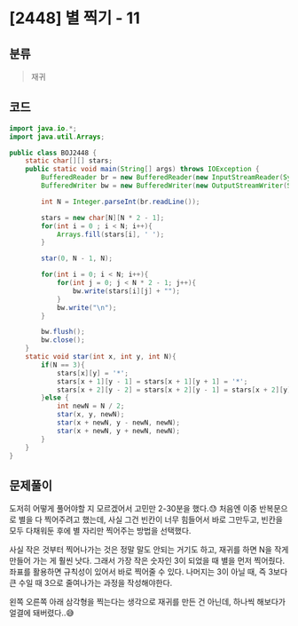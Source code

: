 # [2448] 별 찍기 - 11

## 분류
> 재귀

## 코드
```java
import java.io.*;
import java.util.Arrays;

public class BOJ2448 {
    static char[][] stars;
    public static void main(String[] args) throws IOException {
        BufferedReader br = new BufferedReader(new InputStreamReader(System.in));
        BufferedWriter bw = new BufferedWriter(new OutputStreamWriter(System.out));

        int N = Integer.parseInt(br.readLine());

        stars = new char[N][N * 2 - 1];
        for(int i = 0 ; i < N; i++){
            Arrays.fill(stars[i], ' ');
        }

        star(0, N - 1, N);

        for(int i = 0; i < N; i++){
            for(int j = 0; j < N * 2 - 1; j++){
                bw.write(stars[i][j] + "");
            }
            bw.write("\n");
        }

        bw.flush();
        bw.close();
    }
    static void star(int x, int y, int N){
        if(N == 3){
            stars[x][y] = '*';
            stars[x + 1][y - 1] = stars[x + 1][y + 1] = '*';
            stars[x + 2][y - 2] = stars[x + 2][y - 1] = stars[x + 2][y] = stars[x + 2][y + 1] = stars[x + 2][y + 2] = '*';
        }else {
            int newN = N / 2;
            star(x, y, newN);
            star(x + newN, y - newN, newN);
            star(x + newN, y + newN, newN);
        }
    }
}
```

## 문제풀이

도저히 어떻게 풀어야할 지 모르겠어서 고민만 2-30분을 했다.😓 처음엔 이중 반복문으로 별을 다 찍어주려고 했는데, 사실 그건 빈칸이 너무 힘들어서 바로 그만두고, 빈칸을 모두 다채워둔 후에 별 자리만 찍어주는 방법을 선택했다.  

사실 작은 것부터 찍어나가는 것은 정말 말도 안되는 거기도 하고, 재귀를 하면 N을 작게 만들어 가는 게 훨씬 낫다. 그래서 가장 작은 숫자인 3이 되었을 때 별을 먼저 찍어줬다. 좌표를 활용하면 규칙성이 있어서 바로 찍어줄 수 있다. 나머지는 3이 아닐 때, 즉 3보다 큰 수일 때 3으로 줄여나가는 과정을 작성해야한다.  

왼쪽 오른쪽 아래 삼각형을 찍는다는 생각으로 재귀를 만든 건 아닌데, 하나씩 해보다가 얼결에 돼버렸다..😅
